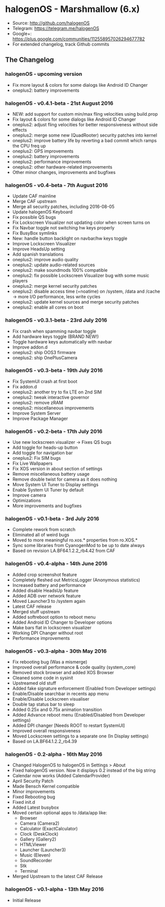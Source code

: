 # halogenOS - Marshmallow (6.x)

- Source: http://github.com/halogenOS
- Telegram: https://telegram.me/halogenOS
- Google+: https://plus.google.com/communities/112558957026294677782
- For extended changelog, track Github commits

## The Changelog

### halogenOS - upcoming version

- Fix more layout & colors for some dialogs like Android ID Changer
- oneplus2: battery improvements

### halogenOS - v0.4.1-beta - 21st August 2016

- NEW: add support for custom min/max fling velocities using build.prop
- Fix layout & colors for some dialogs like Android ID Changer
- oneplus2: adjust fling velocities for better responsiveness without side effects
- oneplus2: merge some new (QuadRooter) security patches into kernel
- oneplus2: improve battery life by reverting a bad commit which ramps the CPU freq up
- oneplus2: GPS improvements
- oneplus2: battery improvements
- oneplus2: performance improvements
- oneplus2: other hardware-related improvements
- Other minor changes, improvements and bugfixes

### halogenOS - v0.4-beta - 7th August 2016

- Update CAF mainline
- Merge CAF upstream
- Merge all security patches, including 2016-08-05
- Update halogenOS Keyboard
- Fix possible QS bugs
- Fix Lockscreen Visualizer not updating color when screen turns on
- Fix Navbar toggle not switching hw keys properly
- Fix BusyBox symlinks
- New: handle button backlight on navbar/hw keys toggle
- Improve Lockscreen Visualizer
- Improve HeadsUp setting
- Add spanish translations
- oneplus2: improve audio quality
- oneplus2: update audio-related sources
- oneplus2: make soundmods 100% compatible
- oneplus2: fix possible Lockscreen Visualizer bug with some music players
- oneplus2: merge kernel security patches
- oneplus2: disable access time (=noatime) on /system, /data and /cache
            -> more I/O performance, less write cycles
- oneplus2: update kernel sources and merge security patches
- oneplus2: enable all cores on boot

### halogenOS - v0.3.1-beta - 23rd July 2016

- Fix crash when spamming navbar toggle
- Add hardware keys toggle (BRAND NEW!)
- Toggle hardware keys automatically with navbar
- Improve addon.d
- oneplus2: ship OOS3 firmware
- oneplus2: ship OnePlusCamera

### halogenOS - v0.3-beta - 19th July 2016

- Fix SystemUI crash at first boot
- Fix addon.d
- oneplus2: another try to fix LTE on 2nd SIM
- oneplus2: tweak interactive governor
- oneplus2: remove zRAM
- oneplus2: miscellaneous improvements
- Improve System Server
- Improve Package Manager

### halogenOS - v0.2-beta - 17th July 2016

- Use new lockscreen visualizer
    -> Fixes QS bugs
- Add toggle for heads-up button
- Add toggle for navigation bar
- oneplus2: Fix SIM bugs
- Fix Live Wallpapers
- Fix XOS version in about section of settings
- Remove miscellaneous battery usage
- Remove double twist for camera as it does nothing
- Move System UI Tuner to Display settings
- Enable System UI Tuner by default
- Improve camera
- Optimizations
- More improvements and bugfixes

### halogenOS - v0.1-beta - 3rd July 2016

- Complete rework from scratch
- Eliminated all of weird bugs
- Moved to more meaningful ro.xos.* properties from ro.XOS.* 
- Sync some libraries from CyanogenMod to be up to date always
- Based on revision LA.BF64.1.2.2_rb4.42 from CAF

### halogenOS - v0.4-alpha - 14th June 2016

- Added crop screenshot feature
- Completely fleshed out MetricsLogger (Anonymous statistics)
- Increased battery and performance
- Added disable HeadsUp feature
- Added ADB over network feature
- Moved Launcher3 to /system again
- Latest CAF release
- Merged stuff upstream
- Added softreboot option to reboot menu
- Added Android ID Changer to Developer options
- Make bars flat in lockscreen visualizer
- Working DPI Changer without root
- Performance improvements

### halogenOS - v0.3-alpha - 30th May 2016

- Fix rebooting bug (Was a mismerge)
- Improved overall performance & code quality (system_core)
- Removed stock browser and added XOS Browser
- Cleaned some code in sysinit
- Upstreamed old stuff
- Added fake signature enforcement (Enabled from Developer settings)
- Enable/Disable searchbar in recents app menu
- Enable/Disable Lockscreen visualiser
- Double tap status bar to sleep
- Added 0.25x and 0.75x animation transition 
- Added Advance reboot menu (Enabled/Disabled from Developer settings)
- Added DPI changer [Needs ROOT to restart SystemUI]
- Improved overall responsiveness
- Moved Lockscreen settings to a separate one (In Display settings)
- Based on LA.BF64.1.2.2_rb4.39

### halogenOS - 0.2-alpha - 16th May 2016

- Changed HalogenOS to halogenOS in Settings > About
- Fixed halogenOS version. Now it displays 0.2 instead of the big string
- Calendar now works (Added CalendarProvider)
- April Security Patch
- Made Bensch Kernel compatible
- Minor improvements
- Fixed Rebooting bug
- Fixed init.d 
- Added Latest busybox
- Moved certain optional apps to /data/app like:
  - Browser
  - Camera (Camera2)
  - Calculator (ExactCalculator) 
  - Clock (DeskClock)
  - Gallery (Gallery2)
  - HTMLViewer
  - Launcher (Launcher3)
  - Music (Eleven)
  - SoundRecorder
  - Stk
  - Terminal
- Merged Upstream to the latest CAF Release

### halogenOS - v0.1-alpha - 13th May 2016

- Initial Release
